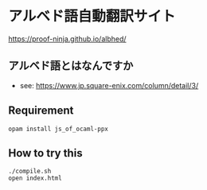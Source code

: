 # アルベド語自動翻訳サイト

https://proof-ninja.github.io/albhed/

## アルベド語とはなんですか

* see: https://www.jp.square-enix.com/column/detail/3/

## Requirement

```console
opam install js_of_ocaml-ppx
```

## How to try this

```console
./compile.sh
open index.html
```
